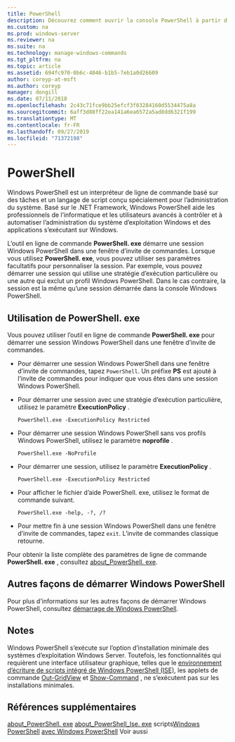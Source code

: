 ```yaml
---
title: PowerShell
description: Découvrez comment ouvrir la console PowerShell à partir d’une invite de commandes.
ms.custom: na
ms.prod: windows-server
ms.reviewer: na
ms.suite: na
ms.technology: manage-windows-commands
ms.tgt_pltfrm: na
ms.topic: article
ms.assetid: 694fc970-0b6c-4046-b1b5-7eb1a0d26609
author: coreyp-at-msft
ms.author: coreyp
manager: dongill
ms.date: 07/11/2018
ms.openlocfilehash: 2c43c71fce9bb25efcf3f03284160d5534475a8a
ms.sourcegitcommit: 6aff3d88ff22ea141a6ea6572a5ad8dd6321f199
ms.translationtype: MT
ms.contentlocale: fr-FR
ms.lasthandoff: 09/27/2019
ms.locfileid: "71372198"
---
```

# <a name="powershell"></a>PowerShell

Windows PowerShell est un interpréteur de ligne de commande basé sur des tâches et un langage de script conçu spécialement pour l’administration du système. Basé sur le .NET Framework, Windows PowerShell aide les professionnels de l’informatique et les utilisateurs avancés à contrôler et à automatiser l’administration du système d’exploitation Windows et des applications s’exécutant sur Windows.

L’outil en ligne de commande **PowerShell. exe** démarre une session Windows PowerShell dans une fenêtre d’invite de commandes. Lorsque vous utilisez **PowerShell. exe**, vous pouvez utiliser ses paramètres facultatifs pour personnaliser la session. Par exemple, vous pouvez démarrer une session qui utilise une stratégie d’exécution particulière ou une autre qui exclut un profil Windows PowerShell. Dans le cas contraire, la session est la même qu’une session démarrée dans la console Windows PowerShell.

## <a name="using-powershellexe"></a>Utilisation de PowerShell. exe

Vous pouvez utiliser l’outil en ligne de commande **PowerShell. exe** pour démarrer une session Windows PowerShell dans une fenêtre d’invite de commandes.

- Pour démarrer une session Windows PowerShell dans une fenêtre d’invite de commandes, tapez `PowerShell`. Un préfixe **PS** est ajouté à l’invite de commandes pour indiquer que vous êtes dans une session Windows PowerShell.

- Pour démarrer une session avec une stratégie d’exécution particulière, utilisez le paramètre **ExecutionPolicy** .

    ```
    PowerShell.exe -ExecutionPolicy Restricted
    ```

- Pour démarrer une session Windows PowerShell sans vos profils Windows PowerShell, utilisez le paramètre **noprofile** .

    ```
    PowerShell.exe -NoProfile
    ```
  
- Pour démarrer une session, utilisez le paramètre **ExecutionPolicy** .

    ```
    PowerShell.exe -ExecutionPolicy Restricted
    ```
  
- Pour afficher le fichier d’aide PowerShell. exe, utilisez le format de commande suivant.  
    
    ```
    PowerShell.exe -help, -?, /?
    ```

- Pour mettre fin à une session Windows PowerShell dans une fenêtre d’invite de commandes, tapez `exit`. L’invite de commandes classique retourne.

Pour obtenir la liste complète des paramètres de ligne de commande **PowerShell. exe** , consultez [about_PowerShell. exe](https://go.microsoft.com/fwlink/?LinkID=113439).

## <a name="other-ways-to-start-windows-powershell"></a>Autres façons de démarrer Windows PowerShell

Pour plus d’informations sur les autres façons de démarrer Windows PowerShell, consultez [démarrage de Windows PowerShell](https://go.microsoft.com/fwlink/?LinkID=135259).

## <a name="remarks"></a>Notes

Windows PowerShell s’exécute sur l’option d’installation minimale des systèmes d’exploitation Windows Server. Toutefois, les fonctionnalités qui requièrent une interface utilisateur graphique, telles que le [environnement d’écriture de scripts intégré de Windows PowerShell (ISE)](https://technet.microsoft.com/library/hh849182), les applets de commande [Out-GridView](https://go.microsoft.com/fwlink/?LinkID=113364) et [Show-Command](https://go.microsoft.com/fwlink/?LinkID=217448) , ne s’exécutent pas sur les installations minimales.

## <a name="additional-references"></a>Références supplémentaires

[about_PowerShell. exe](https://go.microsoft.com/fwlink/?LinkID=113439)
[about_PowerShell_Ise. exe](https://go.microsoft.com/fwlink/?LinkId=256512)
 scripts[Windows PowerShell](https://go.microsoft.com/fwlink/?LinkID=107116)
[avec Windows PowerShell](https://technet.microsoft.com/scriptcenter/dd742419) Voir aussi